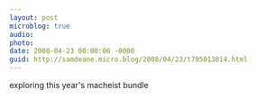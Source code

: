 ```yaml
---
layout: post
microblog: true
audio: 
photo: 
date: 2008-04-23 00:00:00 -0000
guid: http://samdeane.micro.blog/2008/04/23/t795013814.html
---
```

exploring this year's macheist bundle
